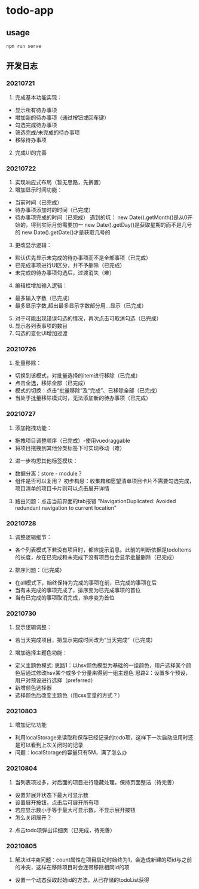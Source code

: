 # todo-app

## usage
```shell
npm run serve
```

## 开发日志
### 20210721
1. 完成基本功能实现：
* 显示所有待办事项
* 增加新的待办事项（通过按钮或回车键）
* 勾选完成待办事项
* 筛选完成/未完成的待办事项
* 移除待办事项
2. 完成UI的完善

### 20210722
1. 实现响应式布局（暂无思路，先搁置）
2. 增加显示时间功能：
* 当前时间（已完成）
* 待办事项添加时的时间（已完成）
* 待办事项完成的时间（已完成）
遇到的坑：
new Date().getMonth()是从0开始的，得到实际月份需要加一
new Date().getDay()是获取星期的而不是几号的
new Date().getDate()才是获取几号的
3. 更改显示逻辑：
* 默认优先显示未完成的待办事项而不是全部事项（已完成）
* 已完成事项进行UI区分，并不予删除（已完成）
* 未完成的待办事项勾选后，过渡消失（难）
4. 编辑栏增加输入逻辑：
* 最多输入字数（已完成）
* 最多显示字数,超出最多显示字数部分用...显示（已完成）
5. 对于可能出现错误勾选的情况，再次点击可取消勾选（已完成）
6. 显示各列表事项的数目
7. 勾选的变化UI增加过渡

### 20210726
1. 批量移除：
* 切换到该模式，对批量选择的item进行移除（已完成）
* 点击全选，移除全部（已完成）
* 模式的切换：点击“批量移除”及“完成”、已移除全部（已完成）
* 当处于批量移除模式时，无法添加新的待办事项（已完成）

### 20210727
1. 添加拖拽功能：
* 拖拽项目调整顺序（已完成）-使用vuedraggable
* 将项目拖拽到其他分类标签下可实现移动（难）
2. 进一步构思其他标签模块：
* 数据分离：store - module？
* 组件是否可以复用？
初步构思：收集箱和愿望清单项目卡片不需要勾选完成，项目清单的项目卡片则可以点击展开详情
3. 路由问题：点击当前界面的tab报错 "NavigationDuplicated: Avoided redundant navigation to current location"

### 20210728
1. 调整逻辑细节：
* 各个列表模式下若没有项目时，都应提示消息。此前的判断依据是todoItems的长度，故在已完成和未完成下没有项目也会显示批量删除（已完成）
2. 排序问题：（已完成）
* 在all模式下，始终保持为完成的事项在前，已完成的事项在后
* 当有未完成的事项完成了，排序变为已完成事项的首位
* 当有已完成的事项取消完成，排序变为首位

### 20210730
1. 显示逻辑调整：
* 若当天完成项目，把显示完成时间改为“当天完成”（已完成）
2. 增加选择主题色功能：
* 定义主题色模式:
思路1：以hsv颜色模型为基础的一组颜色，用户选择某个颜色后通过修改hsv某个或多个分量来得到一组主题色
思路2：设置多个预设，用户对预设进行选择（preferred）
* 新增颜色选择器
* 选择颜色后改变主题色（用css变量的方式？）

### 20210803
1. 增加记忆功能
* 利用localStorage来读取和保存已经记录的todo项，这样下一次启动应用时还是可以看到上次关闭时的记录
* 问题：localStorage的容量只有5M，满了怎么办

### 20210804
1. 当列表项过多，对后面的项目进行隐藏处理，保持页面整洁（待完善）
* 设置非展开状态下最大可显示数
* 设置展开按钮，点击后可展开所有项
* 若应显示数小于等于最大可显示数，不显示展开按钮
* 怎么关闭展开？
2. 点击todo项弹出详细页（已完成，待完善）

### 20210805
1. 解决id冲突问题：count属性在项目启动时始终为1，会造成新建的项id与之前的冲突，这样在移除项目时会连带移除相同id的项
* 设置一个动态获取起始id的方法，从已存储的todoList获得